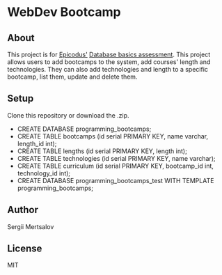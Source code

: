 # WebDev Bootcamp
## About
This project is for [Epicodus'](http://www.epicodus.com/) [Database basics assessment](http://www.learnhowtoprogram.com/lessons/database-basics-assessment).
This project allows users to add bootcamps to the system, add courses' length and technologies. They can also add technologies and length to a specific bootcamp, list them, update and delete them.

## Setup
Clone this repository or download the .zip.

* CREATE DATABASE programming_bootcamps;
* CREATE TABLE bootcamps (id serial PRIMARY KEY, name varchar, length_id int);
* CREATE TABLE lengths (id serial PRIMARY KEY, length int);
* CREATE TABLE technologies (id serial PRIMARY KEY, name varchar);
* CREATE TABLE curriculum (id serial PRIMARY KEY, bootcamp_id int, technology_id int);
* CREATE DATABASE programming_bootcamps_test WITH TEMPLATE programming_bootcamps;

## Author
Sergii Mertsalov

## License
MIT
